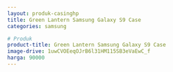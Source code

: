 ```yaml
---
layout: produk-casinghp
title: Green Lantern Samsung Galaxy S9 Case
categories: samsung

# Produk
product-title: Green Lantern Samsung Galaxy S9 Case
image-drive: 1uwCVOEeqOJrB6l31HM115SB3eVaEwC_f
harga: 90000
---
```

